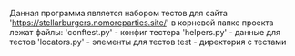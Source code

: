 Данная программа является набором тестов для сайта 'https://stellarburgers.nomoreparties.site/'
в корневой папке проекта лежат файлы:
'conftest.py' - конфиг тестера
'helpers.py' - данные для тестов
'locators.py' - элементы для тестов
test - директория с тестами



